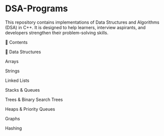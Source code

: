 # DSA-Programs
This repository contains implementations of Data Structures and Algorithms (DSA) in C++.
It is designed to help learners, interview aspirants, and developers strengthen their problem-solving skills.

🚀 Contents

📂 Data Structures

Arrays

Strings

Linked Lists

Stacks & Queues

Trees & Binary Search Trees

Heaps & Priority Queues

Graphs

Hashing

